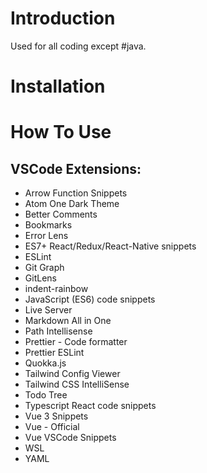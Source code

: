 # Introduction

Used for all coding except #java.

# Installation

# How To Use

## VSCode Extensions:

- Arrow Function Snippets
- Atom One Dark Theme
- Better Comments
- Bookmarks
- Error Lens
- ES7+ React/Redux/React-Native snippets
- ESLint
- Git Graph
- GitLens
- indent-rainbow
- JavaScript (ES6) code snippets
- Live Server
- Markdown All in One
- Path Intellisense
- Prettier - Code formatter
- Prettier ESLint
- Quokka.js
- Tailwind Config Viewer
- Tailwind CSS IntelliSense
- Todo Tree
- Typescript React code snippets
- Vue 3 Snippets
- Vue - Official
- Vue VSCode Snippets
- WSL
- YAML
